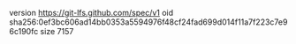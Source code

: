 version https://git-lfs.github.com/spec/v1
oid sha256:0ef3bc606ad14bb0353a5594976f48cf24fad699d014f11a7f223c7e96c190fc
size 7157
